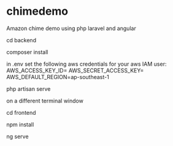 # chimedemo

Amazon chime demo using php laravel and angular

cd backend

composer install

in .env set the following aws credentials for your aws IAM user:
AWS_ACCESS_KEY_ID=
AWS_SECRET_ACCESS_KEY=
AWS_DEFAULT_REGION=ap-southeast-1

php artisan serve

on a different terminal window

cd frontend

npm install

ng serve
